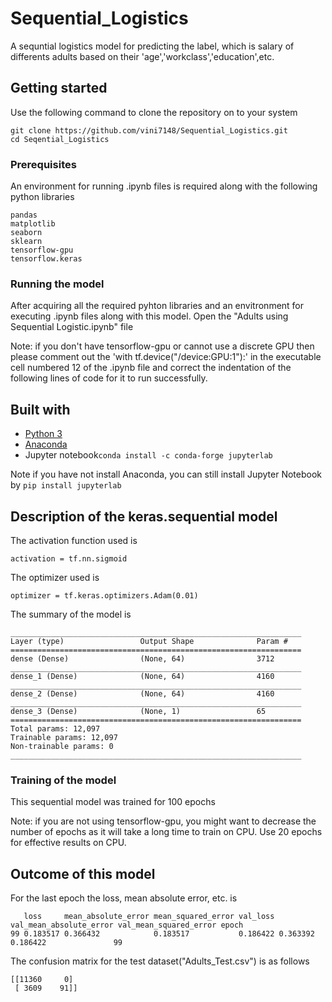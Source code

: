 # Sequential_Logistics

A sequntial logistics model for predicting the label, which is salary of differents adults based on their 'age','workclass','education',etc.

## Getting started

Use the following command to clone the repository on to your system
```
git clone https://github.com/vini7148/Sequential_Logistics.git
cd Seqential_Logistics
```

### Prerequisites

An environment for running .ipynb files is required along with the following python libraries
```
pandas
matplotlib
seaborn
sklearn
tensorflow-gpu
tensorflow.keras
```

### Running the model

After acquiring all the required pyhton libraries and an envitronment for executing .ipynb files along with this model. Open the "Adults using Sequential Logistic.ipynb" file

Note: if you don't have tensorflow-gpu or cannot use a discrete GPU then please comment out the 'with tf.device("/device:GPU:1"):' in the executable cell numbered 12 of the .ipynb file and correct the indentation of the following lines of code for it to run successfully.

## Built with

* [Python 3](https://www.python.org/ftp/python/3.8.0/python-3.8.0.exe)
* [Anaconda](https://www.anaconda.com/distribution/#download-section)
* Jupyter notebook```conda install -c conda-forge jupyterlab```

Note if you have not install Anaconda, you can still install Jupyter Notebook by ```pip install jupyterlab```

## Description of the keras.sequential model

The activation function used is
```
activation = tf.nn.sigmoid
```
The optimizer used is
```
optimizer = tf.keras.optimizers.Adam(0.01)
```
The summary of the model is 
```
_________________________________________________________________
Layer (type)                 Output Shape              Param #   
=================================================================
dense (Dense)                (None, 64)                3712      
_________________________________________________________________
dense_1 (Dense)              (None, 64)                4160      
_________________________________________________________________
dense_2 (Dense)              (None, 64)                4160      
_________________________________________________________________
dense_3 (Dense)              (None, 1)                 65        
=================================================================
Total params: 12,097
Trainable params: 12,097
Non-trainable params: 0
_________________________________________________________________

```
### Training of the model

This sequential model was trained for 100 epochs

Note: if you are not  using tensorflow-gpu, you might want to decrease the number of epochs as it will take a long time to train on CPU. Use 20 epochs for effective results on CPU.

## Outcome of this model

For the last epoch the loss, mean absolute error, etc. is
```
   loss     mean_absolute_error mean_squared_error val_loss val_mean_absolute_error val_mean_squared_error epoch
99 0.183517 0.366432            0.183517           0.186422 0.363392                          	 0.186422               99
```

The confusion matrix for the test dataset("Adults_Test.csv") is as follows
```
[[11360     0]
 [ 3609    91]]
```